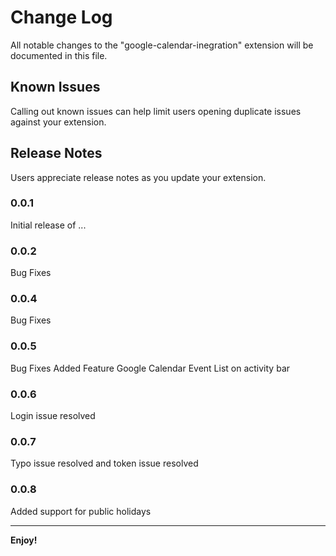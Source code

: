 # Change Log

All notable changes to the "google-calendar-inegration" extension will be documented in this file.

## Known Issues

Calling out known issues can help limit users opening duplicate issues against your extension.

## Release Notes

Users appreciate release notes as you update your extension.

### 0.0.1

Initial release of ...

### 0.0.2

Bug Fixes

### 0.0.4

Bug Fixes

### 0.0.5

Bug Fixes
Added Feature Google Calendar Event List on activity bar

### 0.0.6

Login issue resolved

### 0.0.7

Typo issue resolved and token issue resolved

### 0.0.8

Added support for public holidays


-----------------------------------------------------------------------------------------------------------


**Enjoy!**
